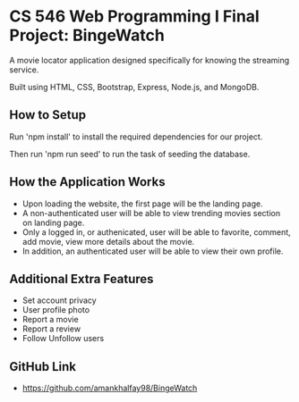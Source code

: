 # CS 546 Web Programming I Final Project: BingeWatch
A movie locator application designed specifically for knowing the streaming service.

Built using HTML, CSS, Bootstrap, Express, Node.js, and MongoDB.

## How to Setup
Run 'npm install' to install the required dependencies for our project.  

Then run 'npm run seed' to run the task of seeding the database.

## How the Application Works
- Upon loading the website, the first page will be the landing page.
- A non-authenticated user will be able to view trending movies section on landing page.
- Only a logged in, or authenicated, user will be able to favorite, comment, add movie, view more details about the movie. 
- In addition, an authenticated user will be able to view their own profile.

## Additional Extra Features
- Set account privacy 
- User profile photo
- Report a movie
- Report a review
- Follow Unfollow users

## GitHub Link
- https://github.com/amankhalfay98/BingeWatch

